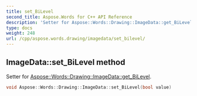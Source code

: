 ```yaml
---
title: set_BiLevel
second_title: Aspose.Words for C++ API Reference
description: 'Setter for Aspose::Words::Drawing::ImageData::get_BiLevel.'
type: docs
weight: 248
url: /cpp/aspose.words.drawing/imagedata/set_bilevel/
---
```

## ImageData::set_BiLevel method


Setter for [Aspose::Words::Drawing::ImageData::get_BiLevel](../get_bilevel/).

```cpp
void Aspose::Words::Drawing::ImageData::set_BiLevel(bool value)
```

